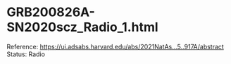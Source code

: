 # GRB200826A-SN2020scz_Radio_1.html

Reference: https://ui.adsabs.harvard.edu/abs/2021NatAs...5..917A/abstract
Status: Radio